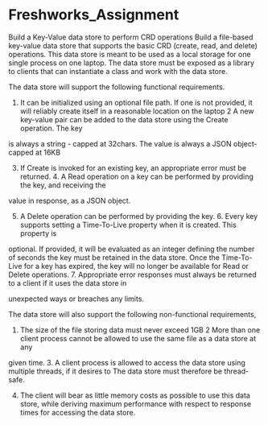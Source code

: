 # Freshworks_Assignment
Build a Key-Value data store to perform CRD operations
Build a file-based key-value data store that supports the basic CRD (create, read, and delete) operations. This data store is meant to be used as a local storage for one single process on one laptop. The data store must be exposed as a library to clients that can instantiate a class and work with the data store.

The data store will support the following functional requirements.

1. It can be initialized using an optional file path. If one is not provided, it will reliably create itself in a reasonable location on the laptop 2 A new key-value pair can be added to the data store using the Create operation. The key

is always a string - capped at 32chars. The value is always a JSON object- capped at 16KB

3. If Create is invoked for an existing key, an appropriate error must be returned. 4. A Read operation on a key can be performed by providing the key, and receiving the

value in response, as a JSON object.

5. A Delete operation can be performed by providing the key. 6. Every key supports setting a Time-To-Live property when it is created. This property is

optional. If provided, it will be evaluated as an integer defining the number of seconds the key must be retained in the data store. Once the Time-To-Live for a key has expired, the key will no longer be available for Read or Delete operations. 7. Appropriate error responses must always be returned to a client if it uses the data store in

unexpected ways or breaches any limits.

The data store will also support the following non-functional requirements,

1. The size of the file storing data must never exceed 1GB 2 More than one client process cannot be allowed to use the same file as a data store at any

given time. 3. A client process is allowed to access the data store using multiple threads, if it desires to The data store must therefore be thread-safe.

4. The client will bear as little memory costs as possible to use this data store, while deriving maximum performance with respect to response times for accessing the data store.
